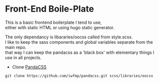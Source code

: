 # Front-End Boile-Plate

This is a basic frontend boilerplate I tend to use,  
either with static HTML or using hugo static generator.  

The only dependancy is libararies/oocss called from style.scss.  
I like to keep the sass components and global variables separate from the main repo.  
that way I can keep the pandacss as a 'black box' with elementary things I use in all projects.  

- Clone [PandaCSS](https://github.com/iwfmp/pandacss)
```
git clone https://github.com/iwfmp/pandacss.git scss/libraries/oocss
```
